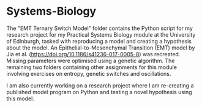 # Systems-Biology
The "EMT Ternary Switch Model" folder contains the Python script for my research project for my Practical Systems Biology module at the University of Edinburgh, tasked with reproducing a model and creating a hypothesis about the model. An Epithelial-to-Mesenchymal Transition (EMT) model by Jia et al. (https://doi.org/10.1186/s41236-017-0005-8) was recreated. Missing parameters were optimised using a genetic algorithm.
The remaining two folders containing other assignments for this module involving exercises on entropy, genetic switches and oscillations.

I am also currently working on a research project where I am re-creating a published model program on Python and testing a novel hypothesis using this model.

